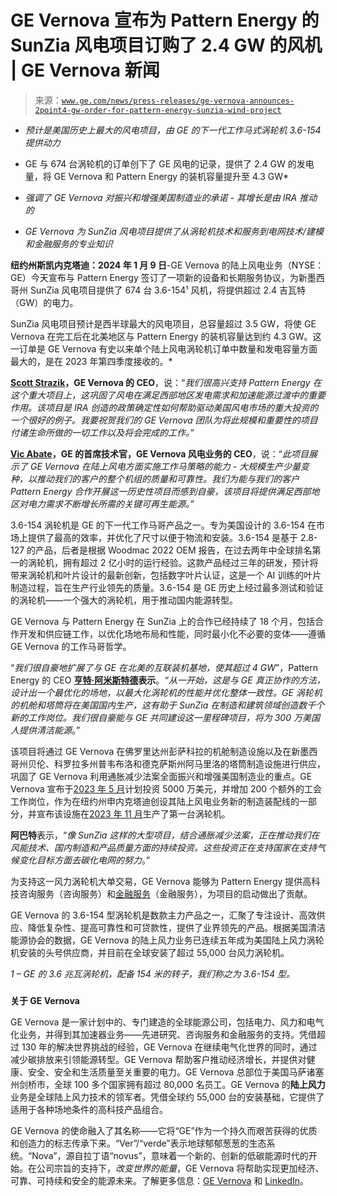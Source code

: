 <!--yml

category: 未分类

date: 2024-05-27 14:37:59

-->

# GE Vernova 宣布为 Pattern Energy 的 SunZia 风电项目订购了 2.4 GW 的风机 | GE Vernova 新闻

> 来源：[`www.ge.com/news/press-releases/ge-vernova-announces-2point4-gw-order-for-pattern-energy-sunzia-wind-project`](https://www.ge.com/news/press-releases/ge-vernova-announces-2point4-gw-order-for-pattern-energy-sunzia-wind-project)

*   *预计是美国历史上最大的风电项目，由 GE 的下一代工作马式涡轮机 3.6-154 提供动力*

+   GE 与 674 台涡轮机的订单创下了 GE 风电的记录，提供了 2.4 GW 的发电量，将 GE Vernova 和 Pattern Energy 的装机容量提升至 4.3 GW*

+   *强调了 GE Vernova 对振兴和增强美国制造业的承诺 - 其增长是由 IRA 推动的*

+   *GE Vernova 为 SunZia 风电项目提供了从涡轮机技术和服务到电网技术/建模和金融服务的专业知识*

**纽约州斯凯内克塔迪：2024 年 1 月 9 日**-GE Vernova 的陆上风电业务（NYSE：GE）今天宣布与 Pattern Energy 签订了一项新的设备和长期服务协议，为新墨西哥州 SunZia 风电项目提供了 674 台 3.6-154¹ 风机，将提供超过 2.4 吉瓦特（GW）的电力。

SunZia 风电项目预计是西半球最大的风电项目，总容量超过 3.5 GW，将使 GE Vernova 在完工后在北美地区与 Pattern Energy 的装机容量达到约 4.3 GW。这一订单是 GE Vernova 有史以来单个陆上风电涡轮机订单中数量和发电容量方面最大的，是在 2023 年第四季度接收的。*

[**Scott Strazik**](https://www.linkedin.com/in/scott-strazik/)**，GE Vernova 的 CEO**，说：“*我们很高兴支持 Pattern Energy 在这个重大项目上，这巩固了风电在满足西部地区发电需求和加速能源过渡中的重要作用。该项目是 IRA 创造的政策确定性如何帮助驱动美国风电市场的重大投资的一个很好的例子。我要祝贺我们的 GE Vernova 团队为将此规模和重要性的项目付诸生命所做的一切工作以及将会完成的工作。”*

[**Vic Abate**](https://www.linkedin.com/in/vicabate/)**，GE 的首席技术官，GE Vernova 风电业务的 CEO**，说：“*此项目展示了 GE Vernova 在陆上风电方面实施工作马策略的能力 - 大规模生产少量变种，以推动我们的客户的整个机组的质量和可靠性。我们为能与我们的客户 Pattern Energy 合作开展这一历史性项目而感到自豪，该项目将提供满足西部地区对电力需求不断增长所需的关键可再生能源。”*

3.6-154 涡轮机是 GE 的下一代工作马哥产品之一。专为美国设计的 3.6-154 在市场上提供了最高的效率，并优化了尺寸以便于物流和安装。3.6-154 是基于 2.8-127 的产品，后者是根据 Woodmac 2022 OEM 报告，在过去两年中全球排名第一的涡轮机，拥有超过 2 亿小时的运行经验。这款产品经过三年的研发，预计将带来涡轮机和叶片设计的最新创新，包括数字叶片认证，这是一个 AI 训练的叶片制造过程，旨在生产行业领先的质量。3.6-154 是 GE 历史上经过最多测试和验证的涡轮机——一个强大的涡轮机，用于推动国内能源转型。

GE Vernova 与 Pattern Energy 在 SunZia 上的合作已经持续了 18 个月，包括合作开发和供应链工作，以优化场地布局和性能，同时最小化不必要的变体——遵循 GE Vernova 的工作马哥哲学。

“*我们很自豪地扩展了与 GE 在北美的互联装机基地，使其超过 4 GW*”，Pattern Energy 的 CEO [**亨特·阿米斯特德**](https://www.linkedin.com/in/hunter-armistead-0502a313/)**表示**。*“从一开始，这是与 GE 真正协作的方法，设计出一个最优化的场地，以最大化涡轮机的性能并优化整体一致性。GE 涡轮机的机舱和塔筒将在美国国内生产，这有助于 SunZia 在制造和建筑领域创造数千个新的工作岗位。我们很自豪能与 GE 共同建设这一里程碑项目，将为 300 万美国人提供清洁能源*。”

该项目将通过 GE Vernova 在佛罗里达州彭萨科拉的机舱制造设施以及在新墨西哥州贝伦、科罗拉多州普韦布洛和德克萨斯州阿马里洛的塔筒制造设施进行供应，巩固了 GE Vernova 利用通胀减少法案全面振兴和增强美国制造业的重点。GE Vernova 宣布于[2023 年 5 月](https://www.ge.com/news/press-releases/ge-vernova-announces-50-million-investment-200-wind-manufacturing-jobs-in-new-york)计划投资 5000 万美元，并增加 200 个额外的工会工作岗位，作为在纽约州申内克塔迪创设其陆上风电业务新的制造装配线的一部分，并宣布该设施在[2023 年 11 月](https://www.ge.com/news/press-releases/ge-vernova-produces-first-onshore-wind-turbine-at-new-york-facility)生产了第一台涡轮机。

**阿巴特**表示，“*像 SunZia 这样的大型项目，结合通胀减少法案，正在推动我们在风能技术、国内制造和产品质量方面的持续投资。这些投资正在支持国家在支持气候变化目标方面去碳化电网的努力*。”

为支持这一风力涡轮机大单交易，GE Vernova 能够为 Pattern Energy 提供高科技咨询服务（咨询服务）和[金融服务](https://patternenergy.com/pattern-energy-closes-11-billion-financing-of-largest-clean-energy-infrastructure-project-in-u-s-history/)（金融服务），为项目的启动做出了贡献。

GE Vernova 的 3.6-154 型涡轮机是数款主力产品之一，汇聚了专注设计、高效供应、降低复杂性、提高可靠性和可贷款性，提供了业界领先的产品。根据美国清洁能源协会的数据，GE Vernova 的陆上风力业务已连续五年成为美国陆上风力涡轮机安装的头号供应商，并目前在全球安装了超过 55,000 台风力涡轮机。

*1 – GE 的 3.6 兆瓦涡轮机，配备 154 米的转子，我们称之为 3.6-154 型。*

###

**关于 GE Vernova**

GE Vernova 是一家计划中的、专门建造的全球能源公司，包括电力、风力和电气化业务，并得到其加速器业务——先进研究、咨询服务和金融服务的支持。凭借超过 130 年的解决世界挑战的经验，GE Vernova 在继续电气化世界的同时，通过减少碳排放来引领能源转型。GE Vernova 帮助客户推动经济增长，并提供对健康、安全、安全和生活质量至关重要的电力。GE Vernova 总部位于美国马萨诸塞州剑桥市，全球 100 多个国家拥有超过 80,000 名员工。GE Vernova 的**陆上风力**业务是全球陆上风力技术的领军者。凭借全球约 55,000 台的安装基础，它提供了适用于各种场地条件的高科技产品组合。

GE Vernova 的使命融入了其名称——它将“GE”作为一个持久而艰苦获得的优质和创造力的标志传承下来。“Ver”/“verde”表示地球郁郁葱葱的生态系统。“Nova”，源自拉丁语“novus”，意味着一个新的、创新的低碳能源时代的开始。在公司宗旨的支持下，*改变世界的能量*，GE Vernova 将帮助实现更加经济、可靠、可持续和安全的能源未来。了解更多信息：[GE Vernova](https://www.gevernova.com/) 和 [LinkedIn](https://www.linkedin.com/company/gevernova/)。
